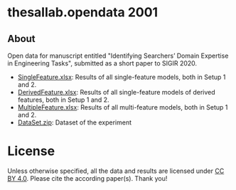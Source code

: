 # thesallab.opendata 2001
## About
Open data for manuscript entitled "Identifying Searchers’ Domain Expertise in Engineering Tasks", submitted as a short paper to SIGIR 2020.
* [SingleFeature.xlsx](SingleFeature.xlsx): Results of all single-feature models, both in Setup 1 and 2.
* [DerivedFeature.xlsx](DerivedFeature.xlsx): Results of all single-feature models of derived features, both in Setup 1 and 2.
* [MultipleFeature.xlsx](MultipleFeature.xlsx): Results of all multi-feature models, both in Setup 1 and 2.
* [DataSet.zip](DataSet.zip): Dataset of the experiment
# License
Unless otherwise specified, all the data and results are licensed under [CC
 BY 4.0](https://creativecommons.org/licenses/by/4.0/). Please cite the
  according paper(s). Thank you!
